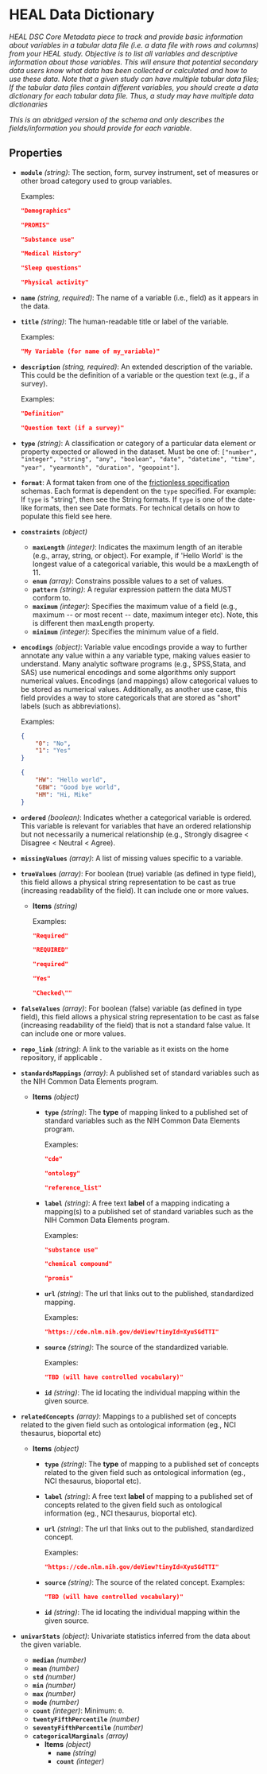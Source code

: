 # HEAL Data Dictionary

*HEAL DSC Core Metadata piece to track and provide basic information about variables in a tabular data file (i.e. a data file with rows and columns) from your HEAL study. Objective is to list all variables and descriptive information about those variables. This will ensure that potential secondary data users know what data has been collected or calculated and how to use these data. Note that a given study can have multiple tabular data files; If the tabular data files contain different variables, you should create a data dictionary for each tabular data file. Thus, a study may have multiple data dictionaries*

*This is an abridged version of the schema and only describes the fields/information you should provide for each variable.*

## Properties



- **`module`** *(string)*: The section, form, survey instrument, set of measures  or other broad category used 
to group variables.


    Examples:
    ```json
    "Demographics"
    ```

    ```json
    "PROMIS"
    ```

    ```json
    "Substance use"
    ```

    ```json
    "Medical History"
    ```

    ```json
    "Sleep questions"
    ```

    ```json
    "Physical activity"
    ```

- **`name`** *(string, required)*: The name of a variable (i.e., field) as it appears in the data.    
- **`title`** *(string)*: The human-readable title or label of the variable.   

    Examples:
    ```json
    "My Variable (for name of my_variable)"
    ```

- **`description`** *(string, required)*: An extended description of the variable. This could be the definition of a variable or the question text (e.g., if a survey). 


    Examples:
    ```json
    "Definition"
    ```

    ```json
    "Question text (if a survey)"
    ```

- **`type`** *(string)*: A classification or category of a particular data element or property expected or allowed in the dataset. Must be one of: `["number", "integer", "string", "any", "boolean", "date", "datetime", "time", "year", "yearmonth", "duration", "geopoint"]`.
- **`format`**: A format taken from one of the [frictionless specification](https://specs.frictionlessdata.io/) schemas. Each format is dependent on the `type` specified. For example: If `type` is "string", then see the String formats. If `type` is one of the date-like formats, then see Date formats. For technical details on how to populate this field see here.

- **`constraints`** *(object)*
    - **`maxLength`** *(integer)*: Indicates the maximum length of an iterable (e.g., array, string, or
  object). For example, if 'Hello World' is the longest value of a
  categorical variable, this would be a maxLength of 11.
    - **`enum`** *(array)*: Constrains possible values to a set of values.
    - **`pattern`** *(string)*: A regular expression pattern the data MUST conform to.
    - **`maximum`** *(integer)*: Specifies the maximum value of a field (e.g., maximum -- or most
  recent -- date, maximum integer etc). Note, this is different then
  maxLength property.
    - **`minimum`** *(integer)*: Specifies the minimum value of a field.
- **`encodings`** *(object)*: Variable value encodings provide a way to further annotate any value within a any variable type, making values easier to understand. Many analytic software programs (e.g., SPSS,Stata, and SAS) use numerical encodings and some algorithms only support numerical values. Encodings (and mappings) allow categorical values to be stored as numerical values. Additionally, as another use case, this field provides a way to store categoricals that are stored as  "short" labels (such as abbreviations).


    Examples:
    ```json
    {
        "0": "No",
        "1": "Yes"
    }
    ```

    ```json
    {
        "HW": "Hello world",
        "GBW": "Good bye world",
        "HM": "Hi, Mike"
    }
    ```

- **`ordered`** *(boolean)*: Indicates whether a categorical variable is ordered. This variable  is
relevant for variables that have an ordered relationship but not
necessarily  a numerical relationship (e.g., Strongly disagree < Disagree
< Neutral < Agree).
- **`missingValues`** *(array)*: A list of missing values specific to a variable.
- **`trueValues`** *(array)*: For boolean (true) variable (as defined in type field), this field allows
a physical string representation to be cast as true (increasing
readability of the field). It can include one or more values.
    - **Items** *(string)*

        Examples:
        ```json
        "Required"
        ```

        ```json
        "REQUIRED"
        ```

        ```json
        "required"
        ```

        ```json
        "Yes"
        ```

        ```json
        "Checked\""
        ```

- **`falseValues`** *(array)*: For boolean (false) variable (as defined in type field), this field allows
a physical string representation to be cast as false (increasing
readability of the field) that is not a standard false value. It can include one or more values.

- **`repo_link`** *(string)*: A link to the variable as it exists on the home repository, if applicable
.
- **`standardsMappings`** *(array)*: A published set of standard variables such as the NIH Common Data Elements program.

    - **Items** *(object)*
        - **`type`** *(string)*: The **type** of mapping linked to a published set of standard variables such as the NIH Common Data Elements program.

            Examples:
            ```json
            "cde"
            ```

            ```json
            "ontology"
            ```

            ```json
            "reference_list"
            ```

        - **`label`** *(string)*: A free text **label** of a mapping indicating a mapping(s) to a published set of standard variables such as the NIH Common Data Elements program.

            Examples:
            ```json
            "substance use"
            ```

            ```json
            "chemical compound"
            ```

            ```json
            "promis"
            ```

        - **`url`** *(string)*: The url that links out to the published, standardized mapping.
    
            Examples:
            ```json
            "https://cde.nlm.nih.gov/deView?tinyId=XyuSGdTTI"
            ```

        - **`source`** *(string)*: The source of the standardized variable.


            Examples:
            ```json
            "TBD (will have controlled vocabulary)"
            ```

        - **`id`** *(string)*: The id locating the individual mapping within the given source.

- **`relatedConcepts`** *(array)*: Mappings to a published set of concepts related to the given field such as ontological information (eg., NCI thesaurus, bioportal etc)

    - **Items** *(object)*
        - **`type`** *(string)*: The **type** of mapping to a published set of concepts related to the given field such as ontological information (eg., NCI thesaurus, bioportal etc).
        - **`label`** *(string)*: A free text **label** of mapping to a published set of concepts related to the given field such as ontological information (eg., NCI thesaurus, bioportal etc).
        - **`url`** *(string)*: The url that links out to the published, standardized concept.

            Examples:
            ```json
            "https://cde.nlm.nih.gov/deView?tinyId=XyuSGdTTI"
            ```

        - **`source`** *(string)*: The source of the related concept.
            Examples:
            ```json
            "TBD (will have controlled vocabulary)"
            ```

        - **`id`** *(string)*: The id locating the individual mapping within the given source.

- **`univarStats`** *(object)*: Univariate statistics inferred from the data about the given variable.
    - **`median`** *(number)*
    - **`mean`** *(number)*
    - **`std`** *(number)*
    - **`min`** *(number)*
    - **`max`** *(number)*
    - **`mode`** *(number)*
    - **`count`** *(integer)*: Minimum: `0`.
    - **`twentyFifthPercentile`** *(number)*
    - **`seventyFifthPercentile`** *(number)*
    - **`categoricalMarginals`** *(array)*
        - **Items** *(object)*
            - **`name`** *(string)*
            - **`count`** *(integer)*

